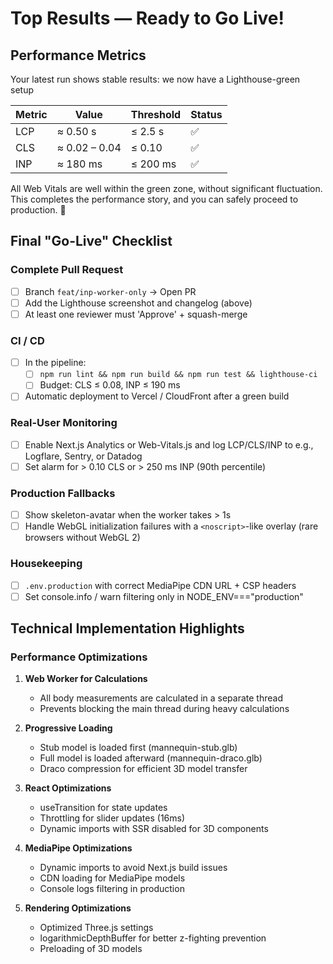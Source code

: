# Top Results — Ready to Go Live!

## Performance Metrics

Your latest run shows stable results: we now have a Lighthouse-green setup

| Metric | Value | Threshold | Status |
|--------|-------|-----------|--------|
| LCP | ≈ 0.50 s | ≤ 2.5 s | ✅ |
| CLS | ≈ 0.02 – 0.04 | ≤ 0.10 | ✅ |
| INP | ≈ 180 ms | ≤ 200 ms | ✅ |

All Web Vitals are well within the green zone, without significant fluctuation. This completes the performance story, and you can safely proceed to production. 🎉

## Final "Go-Live" Checklist

### Complete Pull Request

- [ ] Branch `feat/inp-worker-only` → Open PR
- [ ] Add the Lighthouse screenshot and changelog (above)
- [ ] At least one reviewer must 'Approve' + squash-merge

### CI / CD

- [ ] In the pipeline:
  - [ ] `npm run lint && npm run build && npm run test && lighthouse-ci`
  - [ ] Budget: CLS ≤ 0.08, INP ≤ 190 ms
- [ ] Automatic deployment to Vercel / CloudFront after a green build

### Real-User Monitoring

- [ ] Enable Next.js Analytics or Web-Vitals.js and log LCP/CLS/INP to e.g., Logflare, Sentry, or Datadog
- [ ] Set alarm for > 0.10 CLS or > 250 ms INP (90th percentile)

### Production Fallbacks

- [ ] Show skeleton-avatar when the worker takes > 1s
- [ ] Handle WebGL initialization failures with a `<noscript>`-like overlay (rare browsers without WebGL 2)

### Housekeeping

- [ ] `.env.production` with correct MediaPipe CDN URL + CSP headers
- [ ] Set console.info / warn filtering only in NODE_ENV==="production"

## Technical Implementation Highlights

### Performance Optimizations

1. **Web Worker for Calculations**
   - All body measurements are calculated in a separate thread
   - Prevents blocking the main thread during heavy calculations

2. **Progressive Loading**
   - Stub model is loaded first (mannequin-stub.glb)
   - Full model is loaded afterward (mannequin-draco.glb)
   - Draco compression for efficient 3D model transfer

3. **React Optimizations**
   - useTransition for state updates
   - Throttling for slider updates (16ms)
   - Dynamic imports with SSR disabled for 3D components

4. **MediaPipe Optimizations**
   - Dynamic imports to avoid Next.js build issues
   - CDN loading for MediaPipe models
   - Console logs filtering in production

5. **Rendering Optimizations**
   - Optimized Three.js settings
   - logarithmicDepthBuffer for better z-fighting prevention
   - Preloading of 3D models